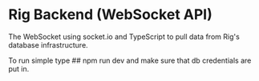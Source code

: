 # Rig Backend (WebSocket API)

The WebSocket using socket.io and TypeScript to pull data from Rig's database infrastructure.

To run simple type ## npm run dev and make sure that db credentials are put in.